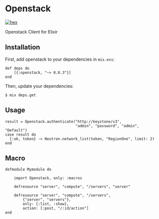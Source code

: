 # Openstack

[![hex][hex-image]][hex-url]

Openstack Client for Elixir

## Installation

First, add openstack to your dependencies in `mix.exs`:

    def deps do
        [{:openstack, "~> 0.0.3"}]
    end

Then, update your dependencies:

    $ mix deps.get

## Usage

    result = Openstack.authenticate("http://keystone/v3",
                                    "admin", "password", "admin", "Default")
    case result do
      {:ok, token} -> Neutron.network_list(token, "RegionOne", limit: 2)
    end

## Macro

    defmodule Mymodule do

        import Openstack, only: :macros

        defresource "server", "compute", "/servers", "server"

        defresource "server", "compute", "/servers",
            {"server", "servers"},
            only: [:list, :show],
            action: [:post, "/:id/action"]
    end

[hex-image]: https://img.shields.io/hexpm/v/openstack.svg?style=flat
[hex-url]: https://hex.pm/packages/openstack
